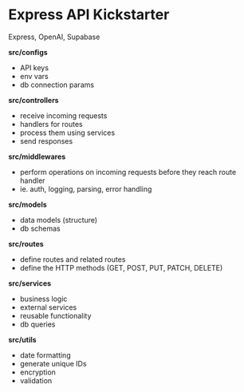 # Express API Kickstarter

Express, OpenAI, Supabase

**src/configs**

- API keys
- env vars
- db connection params

**src/controllers**

- receive incoming requests
- handlers for routes
- process them using services
- send responses

**src/middlewares**

- perform operations on incoming requests before they reach route handler
- ie. auth, logging, parsing, error handling

**src/models**

- data models (structure)
- db schemas

**src/routes**

- define routes and related routes
- define the HTTP methods (GET, POST, PUT, PATCH, DELETE)

**src/services**

- business logic
- external services
- reusable functionality
- db queries

**src/utils**

- date formatting
- generate unique IDs
- encryption
- validation
